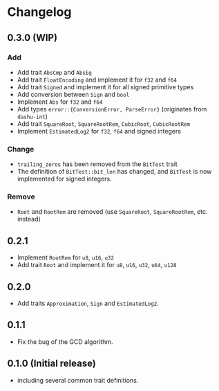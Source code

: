 # Changelog

## 0.3.0 (WIP)

### Add

- Add trait `AbsCmp` and `AbsEq`
- Add trait `FloatEncoding` and implement it for `f32` and `f64`
- Add trait `Signed` and implement it for all signed primitive types
- Add conversion between `Sign` and `bool`
- Implement `Abs` for `f32` and `f64`
- Add types `error::{ConversionError, ParseError}` (originates from `dashu-int`)
- Add trait `SquareRoot`, `SquareRootRem`, `CubicRoot`, `CubicRootRem`
- Implement `EstimatedLog2` for `f32`, `f64` and signed integers

### Change

- `trailing_zeros` has been removed from the `BitTest` trait
- The definition of `BitTest::bit_len` has changed, and `BitTest` is now implemented for signed integers.

### Remove

- `Root` and `RootRem` are removed (use `SquareRoot`, `SquareRootRem`, etc. instead)

## 0.2.1

- Implement `RootRem` for `u8`, `u16`, `u32`
- Add trait `Root` and implement it for `u8`, `u16`, `u32`, `u64`, `u128`

## 0.2.0

- Add traits `Approximation`, `Sign` and `EstimatedLog2`.

## 0.1.1

- Fix the bug of the GCD algorithm.

## 0.1.0 (Initial release)

- including several common trait definitions.
